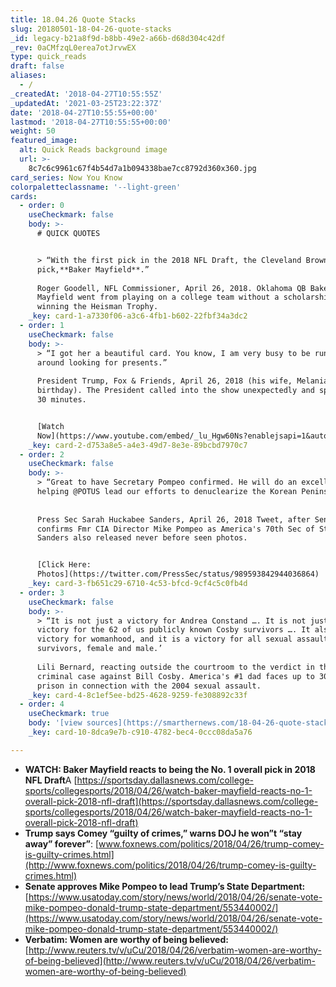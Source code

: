 ```yaml
---
title: 18.04.26 Quote Stacks
slug: 20180501-18-04-26-quote-stacks
_id: legacy-b21a8f9d-b8bb-49e2-a66b-d68d304c42df
_rev: 0aCMfzqL0erea7otJrvwEX
type: quick_reads
draft: false
aliases:
  - /
_createdAt: '2018-04-27T10:55:55Z'
_updatedAt: '2021-03-25T23:22:37Z'
date: '2018-04-27T10:55:55+00:00'
lastmod: '2018-04-27T10:55:55+00:00'
weight: 50
featured_image:
  alt: Quick Reads background image
  url: >-
    8c7c6c9961c67f4b54d7a1b094338bae7cc8792d360x360.jpg
card_series: Now You Know
colorpaletteclassname: '--light-green'
cards:
  - order: 0
    useCheckmark: false
    body: >-
      # QUICK QUOTES


      > “With the first pick in the 2018 NFL Draft, the Cleveland Browns
      pick,**Baker Mayfield**.”  
        
      Roger Goodell, NFL Commissioner, April 26, 2018. Oklahoma QB Baker
      Mayfield went from playing on a college team without a scholarship to
      winning the Heisman Trophy.
    _key: card-1-a7330f06-a3c6-4fb1-b602-22fbf34a3dc2
  - order: 1
    useCheckmark: false
    body: >-
      > “I got her a beautiful card. You know, I am very busy to be running
      around looking for presents.”  
        
      President Trump, Fox & Friends, April 26, 2018 (his wife, Melania's
      birthday). The President called into the show unexpectedly and spoke for
      30 minutes.


      [Watch
      Now](https://www.youtube.com/embed/_lu_Hgw60Ns?enablejsapi=1&autoplay=1&rel=0)
    _key: card-2-d753a8e5-a4e3-49d7-8e3e-89bcbd7970c7
  - order: 2
    useCheckmark: false
    body: >-
      > “Great to have Secretary Pompeo confirmed. He will do an excellent job
      helping @POTUS lead our efforts to denuclearize the Korean Peninsula.”  
        
        
      Press Sec Sarah Huckabee Sanders, April 26, 2018 Tweet, after Senate
      confirms Fmr CIA Director Mike Pompeo as America's 70th Sec of State.
      Sanders also released never before seen photos.


      [Click Here:
      Photos](https://twitter.com/PressSec/status/989593842944036864)
    _key: card-3-fb651c29-6710-4c53-bfcd-9cf4c5c0fb4d
  - order: 3
    useCheckmark: false
    body: >-
      > “It is not just a victory for Andrea Constand …. It is not just a
      victory for the 62 of us publicly known Cosby survivors …. It also a
      victory for womanhood, and it is a victory for all sexual assault
      survivors, female and male.’  
        
      Lili Bernard, reacting outside the courtroom to the verdict in the
      criminal case against Bill Cosby. America's #1 dad faces up to 30 years in
      prison in connection with the 2004 sexual assault.
    _key: card-4-8c1ef5ee-bd25-4628-9259-fe308892c33f
  - order: 4
    useCheckmark: true
    body: '[view sources](https://smarthernews.com/18-04-26-quote-stacks/)'
    _key: card-10-8dca9e7b-c910-4782-bec4-0ccc08da5a76

---
```

* **WATCH: Baker Mayfield reacts to being the No. 1 overall pick in 2018 NFL Draft**A [https://sportsday.dallasnews.com/college-sports/collegesports/2018/04/26/watch-baker-mayfield-reacts-no-1-overall-pick-2018-nfl-draft](https://sportsday.dallasnews.com/college-sports/collegesports/2018/04/26/watch-baker-mayfield-reacts-no-1-overall-pick-2018-nfl-draft)
* **Trump says Comey “guilty of crimes,” warns DOJ he won”t “stay away” forever”**: [www.foxnews.com/politics/2018/04/26/trump-comey-is-guilty-crimes.html](http://www.foxnews.com/politics/2018/04/26/trump-comey-is-guilty-crimes.html)
* **Senate approves Mike Pompeo to lead Trump’s State Department:** [https://www.usatoday.com/story/news/world/2018/04/26/senate-vote-mike-pompeo-donald-trump-state-department/553440002/](https://www.usatoday.com/story/news/world/2018/04/26/senate-vote-mike-pompeo-donald-trump-state-department/553440002/)
* **Verbatim: Women are worthy of being believed:** [http://www.reuters.tv/v/uCu/2018/04/26/verbatim-women-are-worthy-of-being-believed](http://www.reuters.tv/v/uCu/2018/04/26/verbatim-women-are-worthy-of-being-believed)